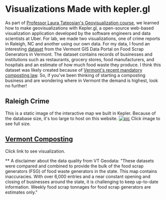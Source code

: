 
# Visualizations Made with kepler.gl
As part of [Professor Laura Tateosian's Geovisualization course](https://wolfware.ncsu.edu/courses/details/?sis_id=SIS:2020:1:1:GIS:715:001), we learned how to make geovisualizations with Kepler.gl, a open-source web-based visualization application developed by the software engineers and data scientists at Uber. For lab, we made two visualizations, one of crime reports in Raleigh, NC and another using our own data. For my data, I found an interesting [dataset](https://geodata.vermont.gov/datasets/VTANR::food-scrap-generators) from the Vermont GIS Data Portal on Food Scrap Generators in Vermont. The dataset contains records of businesses and institutions such as restaurants, grocery stores, food manufacturers, and hospitals and an estimate of how much food waste they produce. I think this dataset was likely created because of [Vermont's recent mandatory composting law](https://dec.vermont.gov/waste-management/solid/materials-mgmt/organic-materials). So, if you've been thinking of starting a composting business and are wondering where in Vermont the demand is highest, look no further!

## Raleigh Crime
This is a static image of the interactive map we built in Kepler. Because of the database size, it's too large to host on this website. 
[![pic](https://chaedri.github.io/images/kepler-gl.png)](https://chaedri.github.io/images/kepler-gl.png)
Click image to see full size.


## [Vermont Composting](kepler_VT.html)
Click link to see visualization.

** A disclaimer about the data quality from VT Geodata: "These datasets were compared and combined to provide the bulk of the food scrap generators (FSG) of food waste generators in the state. This map contains inaccuracies. With over 6,000 entries and a near constant opening and closing of businesses around the state, it is challenging to keep up-to-date information. Weekly food scrap tonnages for food scrap generators are estimates only."